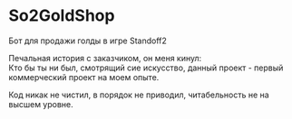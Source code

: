 # So2GoldShop
Бот для продажи голды в игре Standoff2

Печальная история с заказчиком, он меня кинул:\
Кто бы ты ни был, смотрящий сие искусство, данный проект - первый коммерческий проект на моем опыте. 

Код никак не чистил, в порядок не приводил, читабельность не на высшем уровне.

